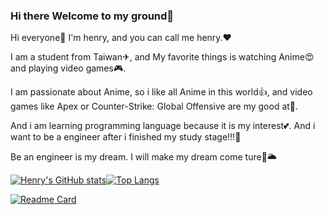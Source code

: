 ### Hi there Welcome to my ground👋

Hi everyone👋 I'm henry, and you can call me henry.❤️  
  
I am a student from Taiwan✈, and My favorite things is watching Anime😍 and playing video games🎮.

I am passionate about Anime, so i like all Anime in this world👍, and video games like Apex or Counter-Strike: Global Offensive are my good at💪.

And i am learning programming language because it is my interest💕. And i want to be a engineer after i finished my study stage!!!🙋‍  
  
Be an engineer is my dream. I will make my dream come ture🌟🌥

[![Henry's GitHub stats](https://github-readme-stats.vercel.app/api?username=a951087423&show_icons=true&theme=vue-dark)](https://github.com/anuraghazra/github-readme-stats)[![Top Langs](https://github-readme-stats.vercel.app/api/top-langs/?username=a951087423&theme=yeblu)](https://github.com/anuraghazra/github-readme-stats)

[![Readme Card](https://github-readme-stats.vercel.app/api/pin/?username=a951087423&repo=Henry-C-programming-learning&theme=moltack)](https://github.com/anuraghazra/github-readme-stats)

<!--
**a951087423/a951087423** is a ✨ _special_ ✨ repository because its `README.md` (this file) appears on your GitHub profile.

Here are some ideas to get you started:

- 🔭 I’m currently working on ...
- 🌱 I’m currently learning ...
- 👯 I’m looking to collaborate on ...
- 🤔 I’m looking for help with ...
- 💬 Ask me about ...
- 📫 How to reach me: ...
- 😄 Pronouns: ...
- ⚡ Fun fact: ...
-->
